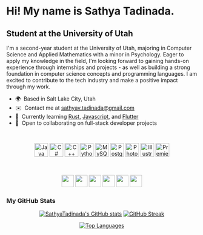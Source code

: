 Hi! My name is Sathya Tadinada.
=======================================================================================================================================

Student at the University of Utah
---------------------------------

I'm a second-year student at the University of Utah, majoring in Computer Science and Applied Mathematics with a minor in Psychology. Eager to apply my knowledge in the field, I'm looking forward to gaining hands-on experience through internships and projects - as well as building a strong foundation in computer science concepts and programming languages. I am excited to contribute to the tech industry and make a positive impact through my work.

* 🌍  Based in Salt Lake City, Utah
* ✉️  Contact me at [sathyav.tadinada@gmail.com](mailto:sathyav.tadinada@gmail.com)
* 🧠  Currently learning [Rust](https://www.rust-lang.org/), [Javascript](https://www.javascript.com/), and [Flutter](https://flutter.dev/)
* 🤝  Open to collaborating on full-stack developer projects
<br>
<p align="center">
  <a href="https://www.oracle.com/java/" target="_blank" rel="noreferrer"><img src="https://raw.githubusercontent.com/danielcranney/readme-generator/main/public/icons/skills/java-colored.svg" width="36" height="36" alt="Java" /></a>
  <a href="https://learn.microsoft.com/en-us/dotnet/csharp/" target="_blank" rel="noreferrer"><img src="https://raw.githubusercontent.com/danielcranney/readme-generator/main/public/icons/skills/csharp-colored.svg" width="36" height="36" alt="C#" /></a>
    <a href="https://cplusplus.com/" target="_blank" rel="noreferrer"><img src="https://raw.githubusercontent.com/danielcranney/readme-generator/main/public/icons/skills/cplusplus-colored.svg" width="36" height="36" alt="C++" /></a>
  <a href="https://www.python.org/" target="_blank" rel="noreferrer"><img src="https://raw.githubusercontent.com/danielcranney/readme-generator/main/public/icons/skills/python-colored.svg" width="36" height="36" alt="Python" /></a>
  <a href="https://www.mysql.com/" target="_blank" rel="noreferrer"><img src="https://raw.githubusercontent.com/danielcranney/readme-generator/main/public/icons/skills/mysql-colored.svg" width="36" height="36" alt="MySQL" /></a>
  <a href="https://www.postgresql.org/" target="_blank" rel="noreferrer"><img src="https://raw.githubusercontent.com/danielcranney/readme-generator/main/public/icons/skills/postgresql-colored.svg" width="36" height="36" alt="PostgreSQL" /></a>
  <a href="https://www.adobe.com/products/photoshop.html" target="_blank" rel="noreferrer"><img src="https://raw.githubusercontent.com/danielcranney/readme-generator/main/public/icons/skills/photoshop-colored.svg" width="36" height="36" alt="Photoshop" /></a>
  <a href="https://www.adobe.com/products/illustrator.html" target="_blank" rel="noreferrer"><img src="https://raw.githubusercontent.com/danielcranney/readme-generator/main/public/icons/skills/illustrator-colored.svg" width="36" height="36" alt="Illustrator" /></a>
  <a href="https://www.adobe.com/products/premiere.html" target="_blank" rel="noreferrer"><img src="https://raw.githubusercontent.com/danielcranney/readme-generator/main/public/icons/skills/premierepro-colored.svg" width="36" height="36" alt="Premiere Pro" /></a>
</p>
<br>
<p align="center"> 
  <a href="https://www.linkedin.com/in/sathya-tadinada" target="_blank" rel="noreferrer"><img src="https://raw.githubusercontent.com/danielcranney/readme-generator/main/public/icons/socials/linkedin.svg" width="32" height="32" /></a>
  <a href="https://www.stackoverflow.com/users/17215273/sathya-tadinada" target="_blank" rel="noreferrer"><img src="https://raw.githubusercontent.com/danielcranney/readme-generator/main/public/icons/socials/stackoverflow.svg" width="32" height="32" /></a> 
  <a href="https://www.github.com/SathyaTadinada" target="_blank" rel="noreferrer"><img src="https://raw.githubusercontent.com/danielcranney/readme-generator/main/public/icons/socials/github.svg" width="32" height="32" /></a> 
  <a href="https://discord.com/users/444895960577998860" target="_blank" rel="noreferrer"><img src="https://raw.githubusercontent.com/danielcranney/readme-generator/main/public/icons/socials/discord.svg" width="32" height="32" /></a> 
  <a href="http://www.instagram.com/sathya.tadinada" target="_blank" rel="noreferrer"><img src="https://raw.githubusercontent.com/danielcranney/readme-generator/main/public/icons/socials/instagram.svg" width="32" height="32" /></a> 
  <a href="https://www.twitter.com/SathyaTadinada" target="_blank" rel="noreferrer"><img src="https://raw.githubusercontent.com/danielcranney/readme-generator/main/public/icons/socials/twitter.svg" width="32" height="32" /></a> 
</p>

### My GitHub Stats

<p align="center">
  <a href="http://www.github.com/SathyaTadinada"><img src="https://github-readme-stats.vercel.app/api?username=SathyaTadinada&theme=tokyonight&show_icons=true&hide_border=false&count_private=true" alt="SathyaTadinada's GitHub stats" /></a>
  <a href="https://git.io/streak-stats"><img src="https://github-readme-streak-stats.herokuapp.com?user=SathyaTadinada&theme=tokyonight&exclude_days=Sun%2CSat" alt="GitHub Streak"/></a>
</p>
<p align="center">
  <a href="https://github.com/SathyaTadinada" align="left"><img src="https://github-readme-stats.vercel.app/api/top-langs/?username=SathyaTadinada&theme=tokyonight" alt="Top Languages" /></a>
</p>
